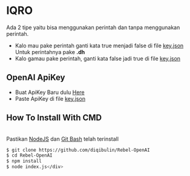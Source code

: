 # IQRO
Ada 2 tipe yaitu bisa menggunakan perintah dan tanpa menggunakan perintah.
- Kalo mau pake perintah ganti kata true menjadi false di file <a href="https://github.com/diqibulin/Rebel-OpenAI/edit/main/README.md#iqro">key.json</a>
Untuk perintahnya pake <b>.dh</b>
- Kalo gamau pake perintah, ganti kata false jadi true di file <a href="https://github.com/diqibulin/Rebel-OpenAI/edit/main/README.md#iqro">key.json</a>
## OpenAI ApiKey
- Buat ApiKey Baru dulu <a href="https://beta.openai.com/account/api-keys">Here<a/>
- Paste ApiKey di file <a href="https://github.com/diqibulin/Rebel-OpenAI/edit/main/README.md#iqro">key.json</a>
## How To Install With CMD
<br> Pastikan [NodeJS](https://nodejs.org/en/download/)
 dan [Git Bash](https://git-scm.com/downloads) telah terinstall
 ```bash
$ git clone https://github.com/diqibulin/Rebel-OpenAI
$ cd Rebel-OpenAI
$ npm install
$ node index.js</div>
```
